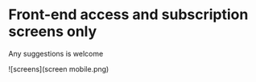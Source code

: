 # Front-end access and subscription screens only

Any suggestions is welcome

![screens](screen mobile.png)
